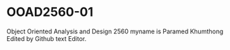 # OOAD2560-01
Object Oriented Analysis and Design 2560
myname is Paramed Khumthong
Edited by Github text Editor.
